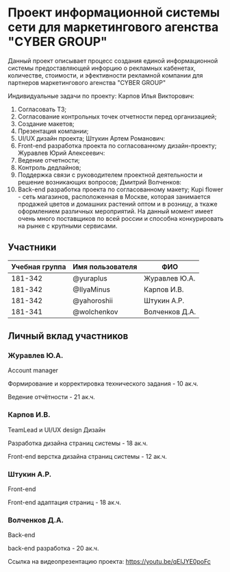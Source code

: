 # Проект информационной системы сети для маркетингового агенства "CYBER GROUP"

Данный проект описывает процесс создания единой информационной системы предоставляющей инфорцию о рекламных кабенетах, количестве, стоимости, и эфективности рекламной компании для партнеров маркетингового агенства "CYBER GROUP"

Индивидуальные задачи по проекту:
Карпов Илья Викторович: 
1)    Согласовать ТЗ;
2)    Согласование контрольных точек отчетности перед организацией; 
3)    Создание макетов;
4)    Презентация компании; 
5)    UI/UX дизайн проекта;
Штукин Артем Романович:
1)    Front-end разработка проекта по согласованному дизайн-проекту;
Журавлев Юрий Алексеевич:
1)    Ведение отчетности;
2)    Контроль дедлайнов;
3)    Поддержка связи с руководителем проектной деятельности и решение возникающих вопросов;
Дмитрий Волченков:
1)    Back-end разработка проекта по согласованному макету;
Kupi flower - сеть магазинов, расположенная в Москве, которая занимается продажей цветов и домашних растений оптом и в розницу, а ткаже оформлением различных мероприятий. На данный момент имеет очень много поставщиков по всей россии и способна конкурировать на рынке с крупными сервисами.

## Участники

| Учебная группа | Имя пользователя | ФИО                      |
|----------------|------------------|--------------------------|
| 181-342        | @yuraplus        | Журавлев Ю.А.            |
| 181-342        | @IlyaMinus       | Карпов И.В.              |
| 181-342        | @yahoroshii      | Штукин А.Р.              |
| 181-341        | @wolchenkov      | Волченков Д.А.           |

## Личный вклад участников

### Журавлев Ю.А.

Account manager

Формирование и корректировка технического задания - 10 ак.ч.

Ведение отчётности - 21 ак.ч.


### Карпов И.В.

TeamLead и UI/UX design Дизайн

Разработка дизайна страниц системы - 18 ак.ч.

Front-end верстка дизайна страниц системы - 12 ак.ч.

### Штукин А.Р.

Front-end

Front-end адаптация страниц - 18 ак.ч.

### Волченков Д.А.

Back-end

back-end разработка - 20 ак.ч.

Ссылка на видеопрезентацию проекта: https://youtu.be/qEIJYE0poFc
